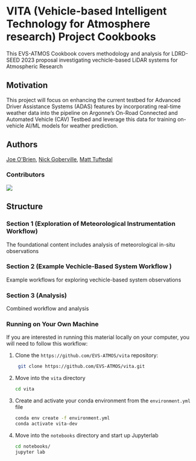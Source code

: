 # VITA (Vehicle-based Intelligent Technology for Atmosphere research) Project Cookbooks

This EVS-ATMOS Cookbook covers methodology and analysis for LDRD-SEED 2023 proposal investigating vechicle-based LiDAR systems for Atmospheric Research

## Motivation

This project will focus on enhancing the current testbed for Advanced Driver Assistance Systems (ADAS) features by incorporating real-time weather data into the pipeline on Argonne’s On-Road Connected and Automated Vehicle (CAV) Testbed and leverage this data for training on-vehicle AI/ML models for weather prediction. 

## Authors

[Joe O'Brien](@jrobrien91), [Nick Goberville](@nGoberville), [Matt Tuftedal](@mtuftedal)

### Contributors

<a href="https://github.com/EVS-ATMOS/vita/graphs/contributors">
  <img src="https://contrib.rocks/image?repo=EVS-ATMOS/vita" />
</a>

## Structure

### Section 1 (Exploration of Meteorological Instrumentation Workflow)
The foundational content includes analysis of meteorological in-situ observations

### Section 2 (Example Vechicle-Based System Workflow )
Example workflows for exploring vechicle-based system observations

### Section 3 (Analysis)
Combined workflow and analysis

### Running on Your Own Machine
If you are interested in running this material locally on your computer, you will need to follow this workflow: 

1. Clone the `https://github.com/EVS-ATMOS/vita` repository:

   ```bash
    git clone https://github.com/EVS-ATMOS/vita.git
    ```  
2. Move into the `vita` directory
    ```bash
    cd vita
    ```  
3. Create and activate your conda environment from the `environment.yml` file
    ```bash
    conda env create -f environment.yml
    conda activate vita-dev
    ```  
4.  Move into the `notebooks` directory and start up Jupyterlab
    ```bash
    cd notebooks/
    jupyter lab
    ```
